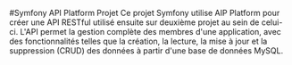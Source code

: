#Symfony API Platform Projet
Ce projet Symfony utilise AIP Platform pour créer une API RESTful utilisé ensuite sur deuxième projet au sein de celui-ci.
L'API permet la gestion complète des membres d'une application, avec des fonctionnalités telles que la création, la lecture, la mise à jour et la suppression (CRUD) des données à partir d'une base de données MySQL.
